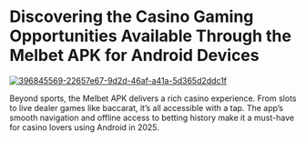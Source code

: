 # Discovering the Casino Gaming Opportunities Available Through the Melbet APK for Android Devices

<a href="https://t.me/gamemodfreecom">![396845569-22657e67-9d2d-46af-a41a-5d365d2ddc1f](https://github.com/user-attachments/assets/caef6a8e-b7f3-4a82-ad6b-f638a392b0a3)</a>

Beyond sports, the Melbet APK delivers a rich casino experience. From slots to live dealer games like baccarat, it’s all accessible with a tap. The app’s smooth navigation and offline access to betting history make it a must-have for casino lovers using Android in 2025.

